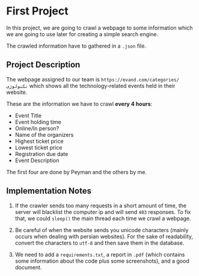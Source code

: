 # First Project
In this project, we are going to crawl a webpage to some information which we are going to use later for creating a simple search engine.

The crawled information have to gathered in a `.json` file.

## Project Description
The webpage assigned to our team is `https://evand.com/categories/تکنولوژی` which shows all the technology-related events held in their website.

These are the information we have to crawl **every 4 hours**:
- Event Title
- Event holding time
- Online/In person?
- Name of the organizers
- Highest ticket price
- Lowest ticket price
- Registration due date
- Event Description

The first four are done by Peyman and the others by me.

## Implementation Notes
1. If the crawler sends too many requests in a short amount of time, the server will blacklist the computer ip and will send `403` responses. 
To fix that, we could `sleep()` the main thread each time we crawl a webpage.

2. Be careful of when the website sends you unicode characters (mainly occurs when dealing with persian websites). For the sake of readability,
convert the characters to `utf-8` and then save them in the database.

3. We need to add a `requirements.txt`, a report in `.pdf` (which contains some information about the code plus some screenshots), and a good document.

